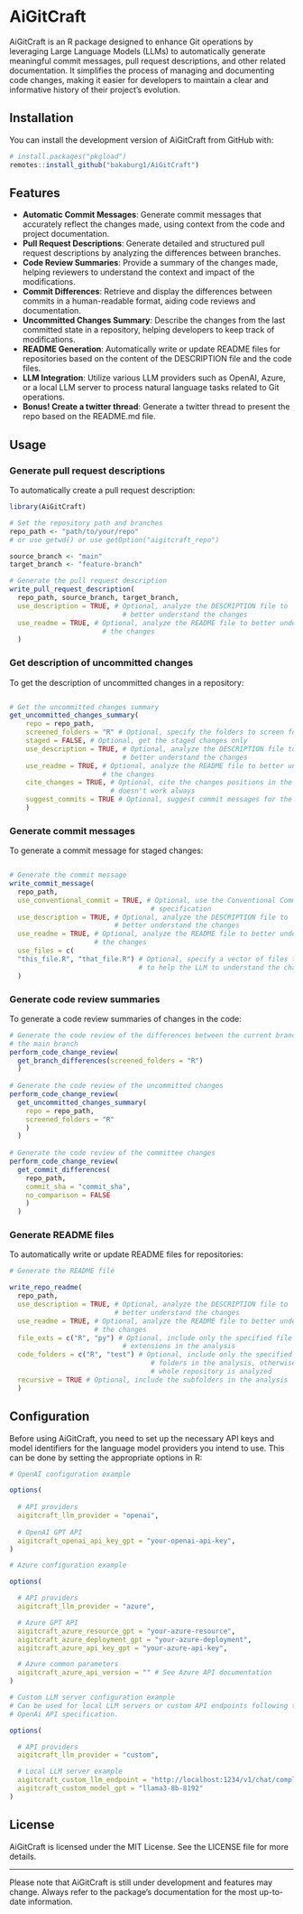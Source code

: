 
<!-- README.md is generated from README.Rmd. Please edit that file -->

# AiGitCraft

<!-- badges: start -->
<!-- badges: end -->

AiGitCraft is an R package designed to enhance Git operations by
leveraging Large Language Models (LLMs) to automatically generate
meaningful commit messages, pull request descriptions, and other related
documentation. It simplifies the process of managing and documenting
code changes, making it easier for developers to maintain a clear and
informative history of their project’s evolution.

## Installation

You can install the development version of AiGitCraft from GitHub with:

``` r
# install.packages("pkgload")
remotes::install_github("bakaburg1/AiGitCraft")
```

## Features

- **Automatic Commit Messages**: Generate commit messages that
  accurately reflect the changes made, using context from the code and
  project documentation.
- **Pull Request Descriptions**: Generate detailed and structured pull
  request descriptions by analyzing the differences between branches.
- **Code Review Summaries**: Provide a summary of the changes made,
  helping reviewers to understand the context and impact of the
  modifications.
- **Commit Differences**: Retrieve and display the differences between
  commits in a human-readable format, aiding code reviews and
  documentation.
- **Uncommitted Changes Summary**: Describe the changes from the last
  committed state in a repository, helping developers to keep track of
  modifications.
- **README Generation**: Automatically write or update README files for
  repositories based on the content of the DESCRIPTION file and the code
  files.
- **LLM Integration**: Utilize various LLM providers such as OpenAI,
  Azure, or a local LLM server to process natural language tasks related
  to Git operations.
- **Bonus! Create a twitter thread**: Generate a twitter thread to
  present the repo based on the README.md file.

## Usage

### Generate pull request descriptions

To automatically create a pull request description:

``` r
library(AiGitCraft)

# Set the repository path and branches
repo_path <- "path/to/your/repo"
# or use getwd() or use getOption("aigitcraft_repo")

source_branch <- "main"
target_branch <- "feature-branch"

# Generate the pull request description
write_pull_request_description(
  repo_path, source_branch, target_branch,
  use_description = TRUE, # Optional, analyze the DESCRIPTION file to
                            # better understand the changes
  use_readme = TRUE, # Optional, analyze the README file to better understand
                       # the changes
  )
```

### Get description of uncommitted changes

To get the description of uncommitted changes in a repository:

``` r

# Get the uncommitted changes summary
get_uncommitted_changes_summary(
    repo = repo_path,
    screened_folders = "R" # Optional, specify the folders to screen for changes
    staged = FALSE, # Optional, get the staged changes only
    use_description = TRUE, # Optional, analyze the DESCRIPTION file to
                            # better understand the changes
    use_readme = TRUE, # Optional, analyze the README file to better understand
                       # the changes
    cite_changes = TRUE, # Optional, cite the changes positions in the summary.
                         # doesn't work always
    suggest_commits = TRUE # Optional, suggest commit messages for the changes
    )
```

### Generate commit messages

To generate a commit message for staged changes:

``` r

# Generate the commit message
write_commit_message(
  repo_path,
  use_conventional_commit = TRUE, # Optional, use the Conventional Commits
                                   # specification
  use_description = TRUE, # Optional, analyze the DESCRIPTION file to
                          # better understand the changes
  use_readme = TRUE, # Optional, analyze the README file to better understand
                     # the changes
  use_files = c(
  "this_file.R", "that_file.R") # Optional, specify a vector of files to analyze
                                # to help the LLM to understand the changes
  )
```

### Generate code review summaries

To generate a code review summaries of changes in the code:

``` r
# Generate the code review of the differences between the current branch and
# the main branch
perform_code_change_review(
  get_branch_differences(screened_folders = "R")
  )
  
# Generate the code review of the uncommitted changes
perform_code_change_review(
  get_uncommitted_changes_summary(
    repo = repo_path,
    screened_folders = "R"
    )
  )
  
# Generate the code review of the committee changes
perform_code_change_review(
  get_commit_differences(
    repo_path,
    commit_sha = "commit_sha",
    no_comparison = FALSE
    )
  )
```

### Generate README files

To automatically write or update README files for repositories:

``` r
# Generate the README file

write_repo_readme(
  repo_path,
  use_description = TRUE, # Optional, analyze the DESCRIPTION file to
                          # better understand the changes
  use_readme = TRUE, # Optional, analyze the README file to better understand
                     # the changes
  file_exts = c("R", "py") # Optional, include only the specified file
                            # extensions in the analysis
  code_folders = c("R", "test") # Optional, include only the specified
                                   # folders in the analysis, otherwise the
                                   # whole repository is analyzed
  recursive = TRUE # Optional, include the subfolders in the analysis
  )
```

## Configuration

Before using AiGitCraft, you need to set up the necessary API keys and
model identifiers for the language model providers you intend to use.
This can be done by setting the appropriate options in R:

``` r
# OpenAI configuration example

options(
  
  # API providers
  aigitcraft_llm_provider = "openai",
  
  # OpenAI GPT API
  aigitcraft_openai_api_key_gpt = "your-openai-api-key",
)

# Azure configuration example

options(

  # API providers
  aigitcraft_llm_provider = "azure",

  # Azure GPT API
  aigitcraft_azure_resource_gpt = "your-azure-resource",
  aigitcraft_azure_deployment_gpt = "your-azure-deployment",
  aigitcraft_azure_api_key_gpt = "your-azure-api-key",

  # Azure common parameters
  aigitcraft_azure_api_version = "" # See Azure API documentation
)

# Custom LLM server configuration example
# Can be used for local LLM servers or custom API endpoints following the
# OpenAi API specification.

options(

  # API providers
  aigitcraft_llm_provider = "custom",

  # Local LLM server example
  aigitcraft_custom_llm_endpoint = "http://localhost:1234/v1/chat/completions",
  aigitcraft_custom_model_gpt = "llama3-8b-8192"
)
```

## License

AiGitCraft is licensed under the MIT License. See the LICENSE file for
more details.

------------------------------------------------------------------------

Please note that AiGitCraft is still under development and features may
change. Always refer to the package’s documentation for the most
up-to-date information.
